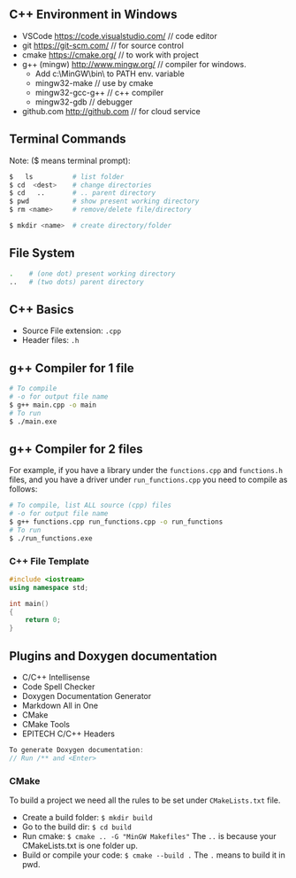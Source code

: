 ## C++ Environment in Windows
- VSCode  https://code.visualstudio.com/   // code editor
- git   https://git-scm.com/        // for source control
- cmake    https://cmake.org/     // to work with project
- g++ (mingw) http://www.mingw.org/  // compiler for windows. 
    - Add c:\MinGW\bin\ to PATH env. variable
    - mingw32-make      // use by cmake
    - mingw32-gcc-g++   // c++ compiler 
    - mingw32-gdb       // debugger
- github.com  http://github.com  // for cloud service

## Terminal Commands 
Note: ($ means terminal prompt):
```bash
$   ls          # list folder 
$ cd  <dest>  	# change directories
$ cd   ..		# .. parent directory 
$ pwd           # show present working directory
$ rm <name>     # remove/delete file/directory

$ mkdir <name>  # create directory/folder
```
## File System
``` bash
.    # (one dot) present working directory
..   # (two dots) parent directory
```
## C++ Basics
- Source File extension: `.cpp`
- Header files: `.h`

## g++ Compiler for 1 file
```bash
# To compile
# -o for output file name
$ g++ main.cpp -o main
# To run
$ ./main.exe
```
## g++ Compiler for 2 files
For example, if you have a library under the `functions.cpp` and `functions.h` files, and you have  a driver under `run_functions.cpp` you need to compile as follows:
```bash
# To compile, list ALL source (cpp) files
# -o for output file name
$ g++ functions.cpp run_functions.cpp -o run_functions
# To run
$ ./run_functions.exe
```

### C++ File Template
```cpp
#include <iostream>
using namespace std;

int main()
{
    return 0;
}
```
## Plugins and Doxygen documentation

- C/C++ Intellisense
- Code Spell Checker 
- Doxygen Documentation Generator
- Markdown All in One
- CMake 
- CMake Tools
- EPITECH C/C++ Headers

```cpp
To generate Doxygen documentation: 
// Run /** and <Enter>
```

### CMake
To build a project we need all the rules to be set under `CMakeLists.txt` file. 
- Create a build folder: `$ mkdir build`
- Go to the build dir: `$ cd build`
- Run cmake: `$ cmake .. -G "MinGW Makefiles"` The `..` is because your CMakeLists.txt is one folder up.
- Build or compile your code: `$ cmake --build .` The `.` means to build it in pwd.